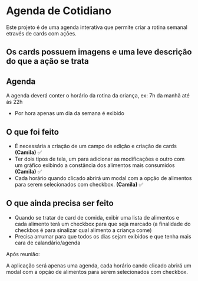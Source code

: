 # Agenda de Cotidiano

Este projeto é de uma agenda interativa que permite criar a rotina semanal etravés de cards com ações.

## Os cards possuem imagens e uma leve descrição do que a ação se trata

## Agenda

A agenda deverá conter o horário da rotina da criança, ex: 7h da manhã até ás 22h
- Por hora apenas um dia da semana é exibido

## O que foi feito
- É necessária a criação de um campo de edição e criação de cards <strong>(Camila)</strong> ✅
- Ter dois tipos de tela, um para adicionar as modificações e outro com um gráfico exibindo a constância dos alimentos mais consumidos  <strong>(Camila)</strong> ✅
- Cada horário quando clicado abrirá um modal com a opção de alimentos para serem selecionados com checkbox.   <strong>(Camila)</strong> ✅

## O que ainda precisa ser feito
- Quando se tratar de card de comida, exibir uma lista de alimentos e cada alimento terá um checkbox para que seja marcado (a finalidade do checkbos é para sinalizar qual alimento a criança come)
- Precisa arrumar para que todos os dias sejam exibidos e que tenha mais cara de calandário/agenda

<!-------------------------------------------------------------------------------------------------------------->

Após reunião:

A aplicação será apenas uma agenda, cada horário cando clicado abrirá um modal com a opção de alimentos para serem selecionados com checkbox.



